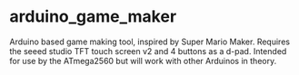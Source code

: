 # arduino_game_maker
Arduino based game making tool, inspired by Super Mario Maker. Requires the seeed studio TFT touch screen v2 and 4 buttons as a d-pad. Intended for use by the ATmega2560 but will work with other Arduinos in theory.
